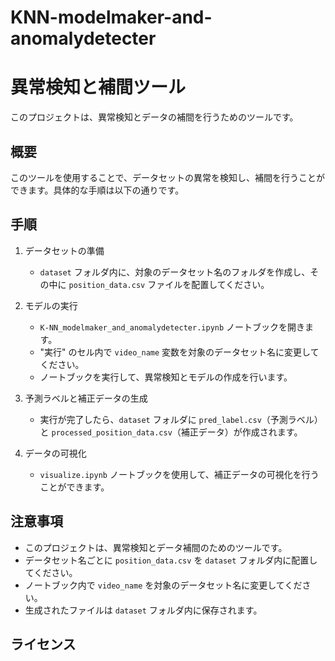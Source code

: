 # KNN-modelmaker-and-anomalydetecter
# 異常検知と補間ツール

このプロジェクトは、異常検知とデータの補間を行うためのツールです。

## 概要

このツールを使用することで、データセットの異常を検知し、補間を行うことができます。具体的な手順は以下の通りです。

## 手順

1. データセットの準備
   - `dataset` フォルダ内に、対象のデータセット名のフォルダを作成し、その中に `position_data.csv` ファイルを配置してください。

2. モデルの実行
   - `K-NN_modelmaker_and_anomalydetecter.ipynb` ノートブックを開きます。
   - "実行" のセル内で `video_name` 変数を対象のデータセット名に変更してください。
   - ノートブックを実行して、異常検知とモデルの作成を行います。

3. 予測ラベルと補正データの生成
   - 実行が完了したら、`dataset` フォルダに `pred_label.csv`（予測ラベル）と `processed_position_data.csv`（補正データ）が作成されます。

4. データの可視化
   - `visualize.ipynb` ノートブックを使用して、補正データの可視化を行うことができます。

## 注意事項

- このプロジェクトは、異常検知とデータ補間のためのツールです。
- データセット名ごとに `position_data.csv` を `dataset` フォルダ内に配置してください。
- ノートブック内で `video_name` を対象のデータセット名に変更してください。
- 生成されたファイルは `dataset` フォルダ内に保存されます。

## ライセンス
